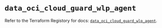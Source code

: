 # `data_oci_cloud_guard_wlp_agent`

Refer to the Terraform Registory for docs: [`data_oci_cloud_guard_wlp_agent`](https://registry.terraform.io/providers/oracle/oci/6.18.0/docs/data-sources/cloud_guard_wlp_agent).
